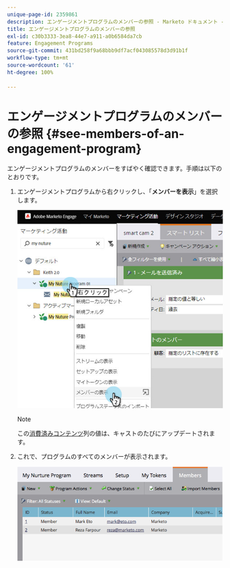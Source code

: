 ```yaml
---
unique-page-id: 2359861
description: エンゲージメントプログラムのメンバーの参照 - Marketo ドキュメント - 製品ドキュメント
title: エンゲージメントプログラムのメンバーの参照
exl-id: c30b3333-3ea8-44e7-a911-a0b6584da7cb
feature: Engagement Programs
source-git-commit: 431bd258f9a68bbb9df7acf043085578d3d91b1f
workflow-type: tm+mt
source-wordcount: '61'
ht-degree: 100%

---
```


# エンゲージメントプログラムのメンバーの参照 {#see-members-of-an-engagement-program}

エンゲージメントプログラムのメンバーをすばやく確認できます。手順は以下のとおりです。

1. エンゲージメントプログラムから右クリックし、「**メンバーを表示**」を選択します。

   ![](assets/membersofengagement.jpg)

   >[!NOTE]
   >
   >この[消費済みコンテンツ](/help/marketo/product-docs/email-marketing/drip-nurturing/creating-an-engagement-program/understanding-engagement-programs.md)列の値は、キャストのたびにアップデートされます。

1. これで、プログラムのすべてのメンバーが表示されます。

   ![](assets/image2014-9-15-17-3a17-3a26.png)
